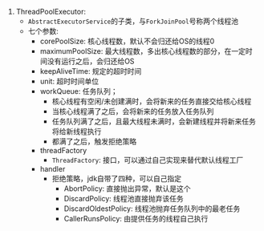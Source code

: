 1. ThreadPoolExecutor:
    - `AbstractExecutorService`的子类，与`ForkJoinPool`号称两个线程池
    - 七个参数:
        - corePoolSize: 核心线程数，默认不会归还给OS的线程0
        - maximumPoolSize: 最大线程数，多出核心线程数的部分，在一定时间没有运行之后，会归还给OS
        - keepAliveTime: 规定的超时时间
        - unit: 超时时间单位
        - workQueue: 任务队列；
            - 核心线程有空闲/未创建满时，会将新来的任务直接交给核心线程
            - 当核心线程满了之后，会将新来的任务放入任务队列
            - 任务队列满了之后，且最大线程未满时，会新建线程并将新来任务将给新线程执行
            - 都满了之后，触发拒绝策略
        - threadFactory
            - `ThreadFactory`: 接口，可以通过自己实现来替代默认线程工厂
        - handler
            - 拒绝策略，jdk自带了四种，可以自己指定
                - AbortPolicy: 直接抛出异常，默认是这个
                - DiscardPolicy: 线程池直接抛弃该任务
                - DiscardOldestPolicy: 线程池抛弃任务队列中的最老任务
                - CallerRunsPolicy: 由提供任务的线程自己执行